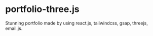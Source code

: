 # portfolio-three.js
 Stunning portfolio made by using react.js, tailwindcss, gsap, threejs, email.js.
